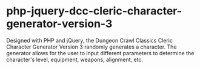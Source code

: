 # php-jquery-dcc-cleric-character-generator-version-3
Designed with PHP and jQuery, the Dungeon Crawl Classics Cleric Character Generator Version 3 randomly generates a character. The generator allows for the user to input different parameters to determine the character's level, equipment, weapons, alignment, etc.
